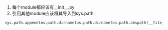 1. 每个module都应该有__init__.py
2. 引用其他module应该将其导入到sys.path
```
sys.path.append(os.path.dirname(os.path.dirname(os.path.abspath(__file__))))
```
